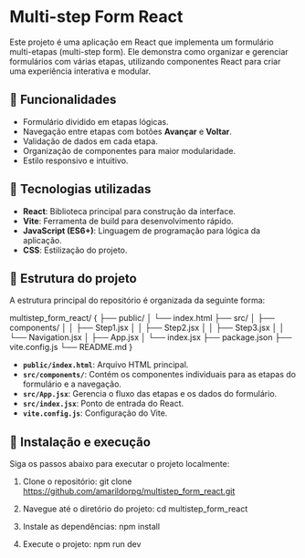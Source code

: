 # Multi-step Form React

Este projeto é uma aplicação em React que implementa um formulário multi-etapas (multi-step form). Ele demonstra como organizar e gerenciar formulários com várias etapas, utilizando componentes React para criar uma experiência interativa e modular.

## 📝 Funcionalidades

- Formulário dividido em etapas lógicas.
- Navegação entre etapas com botões **Avançar** e **Voltar**.
- Validação de dados em cada etapa.
- Organização de componentes para maior modularidade.
- Estilo responsivo e intuitivo.

## 🚀 Tecnologias utilizadas

- **React**: Biblioteca principal para construção da interface.
- **Vite**: Ferramenta de build para desenvolvimento rápido.
- **JavaScript (ES6+)**: Linguagem de programação para lógica da aplicação.
- **CSS**: Estilização do projeto.

## 📂 Estrutura do projeto

A estrutura principal do repositório é organizada da seguinte forma:

multistep_form_react/ 
{
├── public/ 
│ 
└── index.html 
├── src/ 
│ 
├── components/ 
│ 
│ 
├── Step1.jsx 
│ 
│ 
├── Step2.jsx 
│ 
│ 
├── Step3.jsx 
│ 
│ 
└── Navigation.jsx 
│ 
├── App.jsx 
│ 
└── index.jsx 
├── package.json 
├── vite.config.js 
└── README.md
}
- **`public/index.html`**: Arquivo HTML principal.
- **`src/components/`**: Contém os componentes individuais para as etapas do formulário e a navegação.
- **`src/App.jsx`**: Gerencia o fluxo das etapas e os dados do formulário.
- **`src/index.jsx`**: Ponto de entrada do React.
- **`vite.config.js`**: Configuração do Vite.

## 🔧 Instalação e execução

Siga os passos abaixo para executar o projeto localmente:

1. Clone o repositório:
   git clone https://github.com/amarildorpg/multistep_form_react.git

2. Navegue até o diretório do projeto:
cd multistep_form_react

3. Instale as dependências:
npm install

4. Execute o projeto:
npm run dev


